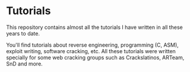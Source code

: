 # Tutorials
This repository contains almost all the tutorials I have written in all these years to date.

You'll find tutorials about reverse engineering, programming (C, ASM), exploit writing, software cracking, etc. All these tutorials were written specially for some web cracking groups such as Crackslatinos, ARTeam, SnD and more.

